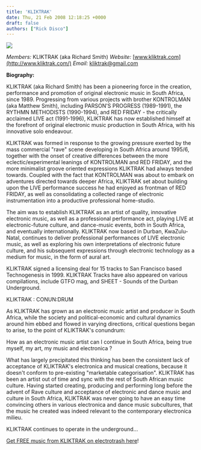 ```yaml
---
title: 'KLIKTRAK'
date: Thu, 21 Feb 2008 12:18:25 +0000
draft: false
authors: ["Rick Disco"]
---
```


![](/images/kliktrak-logo.jpg)

_Members:_ KLIKTRAK (aka Richard Smith) _Website:_ [www.kliktrak.com](http://www.kliktrak.com/) _Email:_ kliktrak@gmail.com

**Biography:**

KLIKTRAK (aka Richard Smith) has been a pioneering force in the creation, performance and promotion of original electronic music in South Africa, since 1989. Progressing from various projects with brother KONTROLMAN (aka Matthew Smith), including PARSON'S PROGRESS (1989-1991), the RYTHMN METHODISTS (1990-1994), and RED FRIDAY - the critically acclaimed LIVE act (1991-1996), KLIKTRAK has now established himself at the forefront of original electronic music production in South Africa, with his innovative solo endeavour.

KLIKTRAK was formed in response to the growing pressure exerted by the mass commercial "rave" scene developing in South Africa around 1995/6, together with the onset of creative differences between the more eclectic/experimental leanings of KONTROLMAN and RED FRIDAY, and the more minimalist groove oriented expressions KLIKTRAK had always tended towards. Coupled with the fact that KONTROLMAN was about to embark on adventures directed towards deeper Africa, KLIKTRAK set about building upon the LIVE performance success he had enjoyed as frontman of RED FRIDAY, as well as consolidating a collected range of electronic instrumentation into a productive professional home-studio.

The aim was to establish KLIKTRAK as an artist of quality, innovative electronic music, as well as a professional performance act, playing LIVE at electronic-future culture, and dance-music events, both in South Africa, and eventually internationally. KLIKTRAK now based in Durban, KwaZulu-Natal, continues to deliver professional performances of LIVE electronic music, as well as exploring his own interpretations of electronic future culture, and his subsequent expressions through electronic technology as a medium for music, in the form of aural art.

KLIKTRAK signed a licensing deal for 15 tracks to San Francisco based Technogenesis in 1999. KLIKTRAK Tracks have also appeared on various compilations, include GTFO mag, and SHEET - Sounds of the Durban Underground.

KLIKTRAK : CONUN:DRUM

As KLIKTRAK has grown as an electronic music artist and producer in South Africa, while the society and political-economic and cultural dynamics around him ebbed and flowed in varying directions, critical questions began to arise, to the point of KLIKTRAK's conundrum:

How as an electronic music artist can I continue in South Africa, being true myself, my art, my music and electronica ?

What has largely precipitated this thinking has been the consistent lack of acceptance of KLIKTRAK's electronica and musical creations, because it doesn't conform to pre-existing "marketable categorisation". KLIKTRAK has been an artist out of time and sync with the rest of South African music culture. Having started creating, producing and performing long before the advent of Rave culture and acceptance of electronic and dance music and culture in South Africa, KLIKTRAK was never going to have an easy time convincing others in various electronica and dance music subcultures, that the music he created was indeed relevant to the contemporary electronica milieu.

KLIKTRAK continues to operate in the underground...

[Get FREE music from KLIKTRAK on electrotrash here](/downloads/#kliktrak "electrotrash Downloads")!